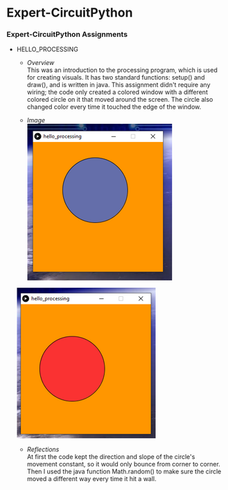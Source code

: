 # Expert-CircuitPython
### Expert-CircuitPython Assignments 


- HELLO_PROCESSING
   - *Overview*
   \
      This was an introduction to the processing program, which is used for creating visuals. It has two standard functions: setup() and draw(), and is written in java. This assignment didn't require any wiring; the code only created a colored window with a different colored circle on it that moved around the screen. The circle also changed color every time it touched the edge of the window.
      
   - *Image*
   \
   ![hello_processing_pic1](/pictures/hello_processing_pic1.PNG)
   
   ![hello_processing_pic2](/pictures/hello_processing_pic2.PNG)
   - *Reflections*
   \
      At first the code kept the direction and slope of the circle's movement constant, so it would only bounce from corner to corner. Then I used the java function Math.random() to make sure the circle moved a different way every time it hit a wall. 
  
